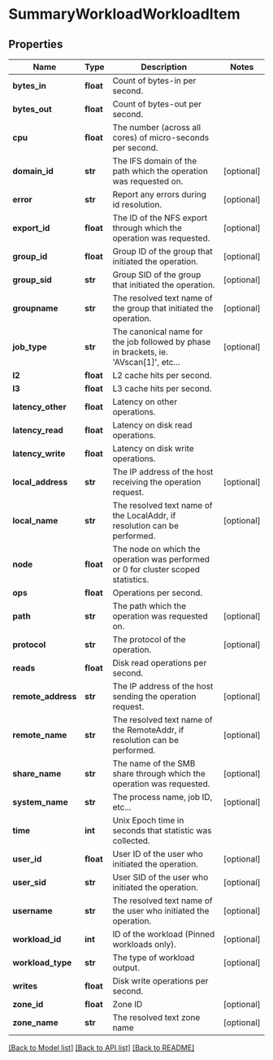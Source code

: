 # SummaryWorkloadWorkloadItem

## Properties
Name | Type | Description | Notes
------------ | ------------- | ------------- | -------------
**bytes_in** | **float** | Count of bytes-in per second. | 
**bytes_out** | **float** | Count of bytes-out per second. | 
**cpu** | **float** | The number (across all cores) of micro-seconds per second. | 
**domain_id** | **str** | The IFS domain of the path which the operation was requested on. | [optional] 
**error** | **str** | Report any errors during id resolution. | [optional] 
**export_id** | **float** | The ID of the NFS export through which the operation was requested. | [optional] 
**group_id** | **float** | Group ID of the group that initiated the operation. | [optional] 
**group_sid** | **str** | Group SID of the group that initiated the operation. | [optional] 
**groupname** | **str** | The resolved text name of the group that initiated the operation. | [optional] 
**job_type** | **str** | The canonical name for the job followed by phase in brackets, ie. &#39;AVscan[1]&#39;, etc... | [optional] 
**l2** | **float** | L2 cache hits per second. | 
**l3** | **float** | L3 cache hits per second. | 
**latency_other** | **float** | Latency on other operations. | 
**latency_read** | **float** | Latency on disk read operations. | 
**latency_write** | **float** | Latency on disk write operations. | 
**local_address** | **str** | The IP address of the host receiving the operation request. | [optional] 
**local_name** | **str** | The resolved text name of the LocalAddr, if resolution can be performed. | [optional] 
**node** | **float** | The node on which the operation was performed or 0 for cluster scoped statistics. | 
**ops** | **float** | Operations per second. | 
**path** | **str** | The path which the operation was requested on. | [optional] 
**protocol** | **str** | The protocol of the operation. | [optional] 
**reads** | **float** | Disk read operations per second. | 
**remote_address** | **str** | The IP address of the host sending the operation request. | [optional] 
**remote_name** | **str** | The resolved text name of the RemoteAddr, if resolution can be performed. | [optional] 
**share_name** | **str** | The name of the SMB share through which the operation was requested. | [optional] 
**system_name** | **str** | The process name, job ID, etc... | [optional] 
**time** | **int** | Unix Epoch time in seconds that statistic was collected. | 
**user_id** | **float** | User ID of the user who initiated the operation. | [optional] 
**user_sid** | **str** | User SID of the user who initiated the operation. | [optional] 
**username** | **str** | The resolved text name of the user who initiated the operation. | [optional] 
**workload_id** | **int** | ID of the workload (Pinned workloads only). | [optional] 
**workload_type** | **str** | The type of workload output. | [optional] 
**writes** | **float** | Disk write operations per second. | 
**zone_id** | **float** | Zone ID | [optional] 
**zone_name** | **str** | The resolved text zone name | [optional] 

[[Back to Model list]](../README.md#documentation-for-models) [[Back to API list]](../README.md#documentation-for-api-endpoints) [[Back to README]](../README.md)


